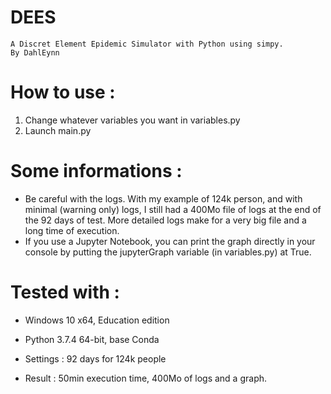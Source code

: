 # DEES
    A Discret Element Epidemic Simulator with Python using simpy.
    By DahlEynn

# How to use :

1. Change whatever variables you want in variables.py
2. Launch main.py


# Some informations :

* Be careful with the logs. With my example of 124k person, and with minimal (warning only) logs, I still had a 400Mo file of logs at the end of the 92 days of test. More detailed logs make for a very big file and a long time of execution.
* If you use a Jupyter Notebook, you can print the graph directly in your console by putting the jupyterGraph variable (in variables.py) at True.


# Tested with :
* Windows 10 x64, Education edition
* Python 3.7.4 64-bit, base Conda

* Settings : 92 days for 124k people
* Result : 50min execution time, 400Mo of logs and a graph.